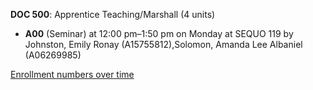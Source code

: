**DOC 500**: Apprentice Teaching/Marshall (4 units)

- **A00** (Seminar) at 12:00 pm–1:50 pm on Monday at SEQUO 119 by Johnston, Emily Ronay (A15755812),Solomon, Amanda Lee Albaniel (A06269985)

[Enrollment numbers over time](./DOC500.tsv)
